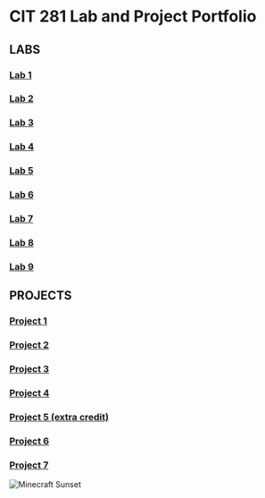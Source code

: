 # CIT 281 Lab and Project Portfolio

## LABS

  ### [Lab 1](https://github.com/killua-boop/cit281-lab1/blob/d83a656a1975b5e4a87c8a8fd35f56618ecb55b8/index.md)
  
  ### [Lab 2](https://github.com/killua-boop/cit281-lab2/blob/430d36d639112cef3999f861963d2e044b961de1/index.md)
  
  ### [Lab 3](https://github.com/killua-boop/cit281-lab3/blob/ced2318dc7a2d0bdc6ada631c9c64bb329f8f395/index.md)
  
  ### [Lab 4](https://github.com/killua-boop/cit281-lab4/blob/948a14164d268c65434d30f01abbb7ffb53fa692/index.md)
  
  ### [Lab 5](https://github.com/killua-boop/cit281-lab5/blob/0c0ec2a3b90994d71e5facab2052323bb4a5090e/index.md)
  
  ### [Lab 6](https://github.com/killua-boop/cit281-lab6/blob/923a2be37e9fb6817cd8d2eb5022aafd8b6c4ebb/index.md)
  
  ### [Lab 7](https://github.com/killua-boop/cit281-lab7/blob/29efbcf7608095c96221885d53b577a0605014a2/index.md)
  
  ### [Lab 8](https://github.com/killua-boop/cit281-lab8/blob/6d7bdb57a4ca956273d4a9d63a22832c0fe0d58d/index.md)
  
  ### [Lab 9](https://github.com/killua-boop/cit281-lab9/blob/7ef4f162d5b9952d47acff741f1ae6d82237fbdb/index.md)
  
## PROJECTS
  
  ### [Project 1](https://github.com/killua-boop/cit281-p1/blob/48eb9484391767d1039bf26f394414f3dbb76fdc/index.md)
  
  ### [Project 2](https://github.com/killua-boop/cit281-p2/blob/a1350ce42f33716fba6e387bcaff945aebfbf6aa/index.md)

  ### [Project 3](https://github.com/killua-boop/cit281-p3/blob/80fcb7efc32f465949e9390a83af7a083d0188f2/index.md)

  ### [Project 4](https://github.com/killua-boop/cit281-p4/blob/a6aff6f53d7211b583cd20c6f14bd6d877cda022/index.md)

  ### [Project 5 (extra credit)](https://github.com/killua-boop/cit281-p5/blob/c9d3871dc1e4aeb5abe91174e691dcea52a67370/index.md)

  ### [Project 6](https://github.com/killua-boop/cit281-p6/blob/2a1995023e9f3a17321f2d6644b3f22a6bbddcd1/index.md)
 
  ### [Project 7](https://github.com/killua-boop/cit281-p7/blob/0856ce5036e395e737de82e1f4b15a880548d912/index.md)


![Minecraft Sunset ](https://github.com/killua-boop/killua-boop.github.io/blob/e6d5e6326959813c062c3fa2ea9f215443189f45/IMG_5264.JPG)
